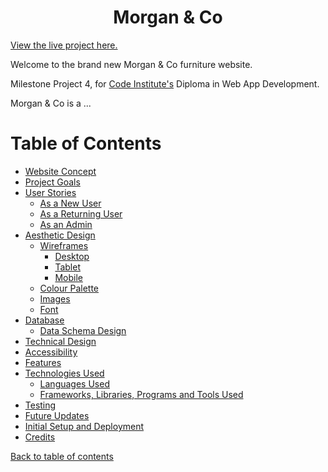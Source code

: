 <h1 align="center">Morgan & Co</h1>

[View the live project here.](https://morgan-and-co.herokuapp.com/)

Welcome to the brand new Morgan & Co furniture website.

<!-- <h2 align="center"><img src=""></h2> -->

Milestone Project 4, for [Code Institute's](https://codeinstitute.net/) Diploma in Web App Development.

Morgan & Co is a ...

# Table of Contents
* [Website Concept](#website-concept)
* [Project Goals](#project-goals)
* [User Stories](#user-stories)
    - [As a New User](#as-a-new-user)
    - [As a Returning User](#as-a-returning-user)
    - [As an Admin](#as-an-admin)
* [Aesthetic Design](#aesthetic-design)
    - [Wireframes](#wireframes)
        - [Desktop](#desktop)
        - [Tablet](#tablet)
        - [Mobile](#mobile)
    - [Colour Palette](#colour-palette)
    - [Images](#images)
    - [Font](#font)
* [Database](#database)
    - [Data Schema Design](#data-schema-design)
* [Technical Design](#technical-design)
* [Accessibility](#accessibility)
* [Features](#features)
* [Technologies Used](#technologies-used)
    - [Languages Used](#languages-used)
    - [Frameworks, Libraries, Programs and Tools Used](#frameworks-libraries-programs-and-tools-used)
* [Testing](#testing)
* [Future Updates](#future-updates)
* [Initial Setup and Deployment](#initial-setup-and-deployment)
* [Credits](#credits)



[Back to table of contents](#table-of-contents)